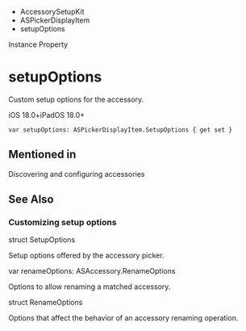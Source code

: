 

- AccessorySetupKit
- ASPickerDisplayItem
-  setupOptions 

Instance Property

# setupOptions

Custom setup options for the accessory.

iOS 18.0+iPadOS 18.0+

``` source
var setupOptions: ASPickerDisplayItem.SetupOptions { get set }
```

## Mentioned in 

Discovering and configuring accessories

## See Also

### Customizing setup options

struct SetupOptions

Setup options offered by the accessory picker.

var renameOptions: ASAccessory.RenameOptions

Options to allow renaming a matched accessory.

struct RenameOptions

Options that affect the behavior of an accessory renaming operation.


